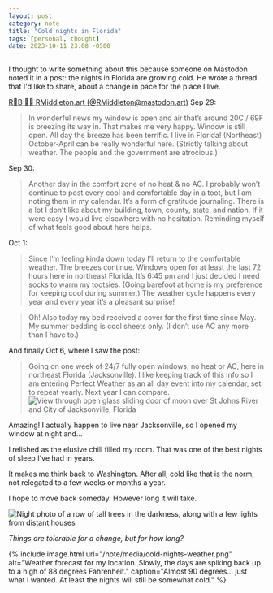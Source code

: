 ```yaml
---
layout: post
category: note
title: "Cold nights in Florida"
tags: [personal, thought]
date: 2023-10-11 23:08 -0500
---
```

<!-- I'm not just talking about the weather with the final sentence (not the caption). I hope that was implied. -->
<!-- I've said sometimes in calls to my friends that things will get "funky" in maybe 20 years -->
<!-- There are a lot of hot topics right now about things that could genuinely snowball and get worse in that time. -->
<!-- There needs to be people to take notice and put effort into resisting. And for many other things, it's about resisting those who are trying to resist. -->
<!-- I don't want to be in Florida by that time. Although, politics aren't the main reason I'm moving.  -->
<!-- I really do just prefer cold weather. -->
I thought to write something about this because someone on Mastodon noted it in a post: the nights in Florida are growing cold. He wrote a thread that I'd like to share, about a change in pace for the place I live.

[R🎃B 🏳️‍🌈 RMiddleton.art (@RMiddleton@mastodon.art)](https://wetdry.world/@RMiddleton@mastodon.art/111147268200283557)
Sep 29:
> In wonderful news my window is open and air that’s around 20C / 69F is breezing its way in. That makes me very happy.
> Window is still open. All day the breeze has been terrific. I live in Florida! (Northeast) October-April can be really wonderful here. (Strictly talking about weather. The people and the government are atrocious.)

Sep 30:
> Another day in the comfort zone of no heat & no AC. I probably won’t continue to post every cool and comfortable day in a toot, but I am noting them in my calendar. It’s a form of gratitude journaling. There is a lot I don’t like about my building, town, county, state, and nation. If it were easy I would live elsewhere with no hesitation. Reminding myself of what feels good about here helps.

Oct 1:
> Since I’m feeling kinda down today I’ll return to the comfortable weather. The breezes continue. Windows open for at least the last 72 hours here in northeast Florida. It’s 6:45 pm and I just decided I need socks to warm my tootsies. (Going barefoot at home is my preference for keeping cool during summer.)
> The weather cycle happens every year and every year it’s a pleasant surprise!

> Oh! Also today my bed received a cover for the first time since May. My summer bedding is cool sheets only. (I don’t use AC any more than I have to.)

And finally Oct 6, where I saw the post:
> Going on one week of 24/7 fully open windows, no heat or AC, here in northeast Florida (Jacksonville). I like keeping track of this info so I am entering Perfect Weather as an all day event into my calendar, set to repeat yearly. Next year I can compare.
![View through open glass sliding door of moon over St Johns River and City of Jacksonville, Florida](/note/media/cold-nights.jpg)

Amazing! I actually happen to live near Jacksonville, so I opened my window at night and...

I relished as the elusive chill filled my room. That was one of the best nights of sleep I've had in years.

It makes me think back to Washington. After all, cold like that is the norm, not relegated to a few weeks or months a year.

I hope to move back someday. However long it will take.

![Night photo of a row of tall trees in the darkness, along with a few lights from distant houses](/note/media/cold-nights-view.jpg)

*Things are tolerable for a change, but for how long?*

{% include image.html url="/note/media/cold-nights-weather.png" alt="Weather forecast for my location. Slowly, the days are spiking back up to a high of 88 degrees Fahrenheit." caption="Almost 90 degrees... just what I wanted. At least the nights will still be somewhat cold." %}
